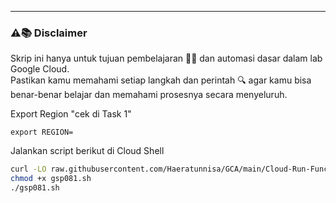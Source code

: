 ---
### ⚠️📚 Disclaimer

Skrip ini hanya untuk tujuan pembelajaran 🧑‍🎓 dan automasi dasar dalam lab Google Cloud.  
Pastikan kamu memahami setiap langkah dan perintah 🔍 agar kamu bisa benar-benar belajar dan memahami prosesnya secara menyeluruh.

Export Region "cek di Task 1"
```
export REGION=
```
Jalankan script berikut di Cloud Shell
```bash
curl -LO raw.githubusercontent.com/Haeratunnisa/GCA/main/Cloud-Run-Functions-Qwik-Start---Console/main/gsp081.sh
chmod +x gsp081.sh
./gsp081.sh
